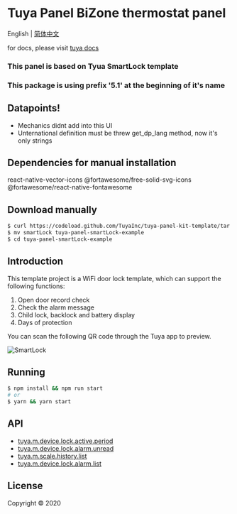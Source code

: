 # Tuya Panel BiZone thermostat panel

English | [简体中文](./README-zh_CN.md)

for docs, please visit [tuya docs](https://docs.tuya.com)

### This panel is based on Tyua SmartLock template
### This package is using prefix '5.1' at the beginning of it's name

## Datapoints!
* Mechanics didnt add into this UI
* Unternational definition must be threw get_dp_lang method, now it's only strings

## Dependencies for manual installation
react-native-vector-icons
@fortawesome/free-solid-svg-icons
@fortawesome/react-native-fontawesome

## Download manually

```bash
$ curl https://codeload.github.com/TuyaInc/tuya-panel-kit-template/tar.gz/develop | tar -xz --strip=2 tuya-panel-kit-template-develop/examples/smartLock
$ mv smartLock tuya-panel-smartLock-example
$ cd tuya-panel-smartLock-example
```

## Introduction

This template project is a WiFi door lock template, which can support the following functions:

1. Open door record check
2. Check the alarm message
3. Child lock, backlock and battery display
4. Days of protection

You can scan the following QR code through the Tuya app to preview.

![SmartLock](https://images.tuyacn.com/rms-static/a56b0770-bb89-11ea-96f0-cda03b175b6c-1593601044839.png?tyName=smartLock.png)

## Running

```bash
$ npm install && npm run start
# or
$ yarn && yarn start
```
## API

* [tuya.m.device.lock.active.period](https://docs.tuya.com/zh/iot/panel-development/panel-sdk-development/lock-sdk/lock-api/lock-api?id=K9ppulorxzebv)
* [tuya.m.device.lock.alarm.unread](https://docs.tuya.com/zh/iot/panel-development/panel-sdk-development/lock-sdk/lock-api/lock-api?id=K9ppulorxzebv)
* [tuya.m.scale.history.list](https://docs.tuya.com/zh/iot/panel-development/panel-sdk-development/lock-sdk/lock-api/lock-api?id=K9ppulorxzebv)
* [tuya.m.device.lock.alarm.list](https://docs.tuya.com/zh/iot/panel-development/panel-sdk-development/lock-sdk/lock-api/lock-api?id=K9ppulorxzebv)

## License

Copyright © 2020
